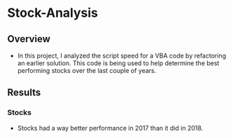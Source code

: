 # Stock-Analysis

## Overview
* In this project, I analyzed the script speed for a VBA code by refactoring an earlier solution. This code is being used to help determine the best performing stocks over the last couple of years. 


## Results
  ### Stocks
   * Stocks had a way better performance in 2017 than it did in 2018. 
